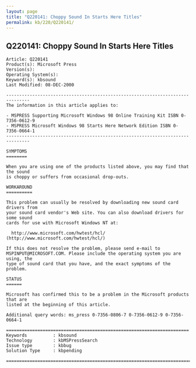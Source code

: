 ```yaml
---
layout: page
title: "Q220141: Choppy Sound In Starts Here Titles"
permalink: kb/220/Q220141/
---
```


## Q220141: Choppy Sound In Starts Here Titles

	Article: Q220141
	Product(s): Microsoft Press
	Version(s): 
	Operating System(s): 
	Keyword(s): kbsound
	Last Modified: 08-DEC-2000
	
	-------------------------------------------------------------------------------
	The information in this article applies to:
	
	- MSPRESS Supporting Microsoft Windows 98 Online Training Kit ISBN 0-7356-0612-9 
	- MSPRESS Microsoft Windows 98 Starts Here Network Edition ISBN 0-7356-0664-1 
	-------------------------------------------------------------------------------
	
	SYMPTOMS
	========
	
	When you are using one of the products listed above, you may find that the sound
	is choppy or suffers from occasional drop-outs.
	
	WORKAROUND
	==========
	
	This problem can usually be resolved by downloading new sound card drivers from
	your sound card vendor's Web site. You can also download drivers for some sound
	cards for use with Microsoft Windows NT at:
	
	  http://www.microsoft.com/hwtest/hcl/ (http://www.microsoft.com/hwtest/hcl/)
	
	If this does not resolve the problem, please send e-mail to
	MSPINPUT@MICROSOFT.COM. Please include the operating system you are using, the
	type of sound card that you have, and the exact symptoms of the problem.
	
	STATUS
	======
	
	Microsoft has confirmed this to be a problem in the Microsoft products that are
	listed at the beginning of this article.
	
	Additional query words: ms_press 0-7356-0806-7 0-7356-0612-9 0-7356-0664-1
	
	======================================================================
	Keywords          : kbsound 
	Technology        : kbMSPressSearch
	Issue type        : kbbug
	Solution Type     : kbpending
	
	=============================================================================
	
